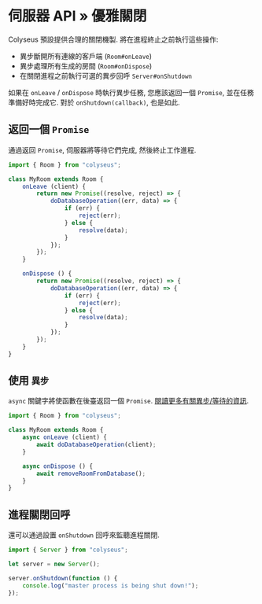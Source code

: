 # 伺服器 API &raquo; 優雅關閉

Colyseus 預設提供合理的關閉機製. 將在進程終止之前執行這些操作:

- 異步斷開所有連線的客戶端 (`Room#onLeave`)
- 異步處理所有生成的房間 (`Room#onDispose`)
- 在關閉進程之前執行可選的異步回呼 `Server#onShutdown`

如果在 `onLeave` / `onDispose` 時執行異步任務, 您應該返回一個 `Promise`, 並在任務準備好時完成它. 對於 `onShutdown(callback)`, 也是如此.


## 返回一個 `Promise`

通過返回 `Promise`, 伺服器將等待它們完成, 然後終止工作進程.

```typescript
import { Room } from "colyseus";

class MyRoom extends Room {
    onLeave (client) {
        return new Promise((resolve, reject) => {
            doDatabaseOperation((err, data) => {
                if (err) {
                    reject(err);
                } else {
                    resolve(data);
                }
            });
        });
    }

    onDispose () {
        return new Promise((resolve, reject) => {
            doDatabaseOperation((err, data) => {
                if (err) {
                    reject(err);
                } else {
                    resolve(data);
                }
            });
        });
    }
}
```

## 使用 `異步`

`async` 關鍵字將使函數在後臺返回一個 `Promise`. [閱讀更多有關異步/等待的資訊](https://basarat.gitbooks.io/typescript/content/docs/async-await.html).

```typescript
import { Room } from "colyseus";

class MyRoom extends Room {
    async onLeave (client) {
        await doDatabaseOperation(client);
    }

    async onDispose () {
        await removeRoomFromDatabase();
    }
}
```

## 進程關閉回呼

還可以通過設置 `onShutdown` 回呼來監聽進程關閉.

```typescript fct_label="Server"
import { Server } from "colyseus";

let server = new Server();

server.onShutdown(function () {
    console.log("master process is being shut down!");
});
```
